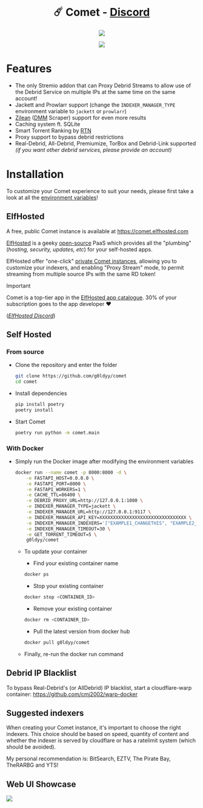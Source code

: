 <h1 align="center" id="title">☄️ Comet - <a href="https://discord.com/invite/funky-penguin-396055506072109067">Discord</a></h1>
<p align="center"><img src="https://socialify.git.ci/g0ldyy/comet/image?description=1&font=Raleway&forks=1&issues=1&language=1&logo=https%3A%2F%2Fi.imgur.com%2FGj0KQwB.png&name=1&owner=1&pattern=Solid&pulls=1&stargazers=1&theme=Dark" /></p>
<p align="center">
  <a href="https://ko-fi.com/E1E7ZVMAD">
    <img src="https://ko-fi.com/img/githubbutton_sm.svg">
  </a>
</p>

# Features
- The only Stremio addon that can Proxy Debrid Streams to allow use of the Debrid Service on multiple IPs at the same time on the same account!
- Jackett and Prowlarr support (change the `INDEXER_MANAGER_TYPE` environment variable to `jackett` or `prowlarr`)
- [Zilean](https://github.com/iPromKnight/zilean) ([DMM](https://hashlists.debridmediamanager.com/) Scraper) support for even more results
- Caching system ft. SQLite
- Smart Torrent Ranking by [RTN](https://github.com/dreulavelle/rank-torrent-name)
- Proxy support to bypass debrid restrictions
- Real-Debrid, All-Debrid, Premiumize, TorBox and Debrid-Link supported *(if you want other debrid services, please provide an account)*

# Installation
To customize your Comet experience to suit your needs, please first take a look at all the [environment variables](https://github.com/g0ldyy/comet/blob/main/.env-sample)!
## ElfHosted
A free, public Comet instance is available at https://comet.elfhosted.com

[ElfHosted](https://elfhosted.com) is a geeky [open-source](https://elfhosted.com/open/) PaaS which provides all the "plumbing" (*hosting, security, updates, etc*) for your self-hosted apps. 

ElfHosted offer "one-click" [private Comet instances](https://elfhosted.com/app/comet/), allowing you to customize your indexers, and enabling "Proxy Stream" mode, to permit streaming from multiple source IPs with the same RD token!

> [!IMPORTANT]
> Comet is a top-tier app in the [ElfHosted app catalogue](https://elfhosted.com/apps/). 30% of your subscription goes to the app developer :heart:

(*[ElfHosted Discord](https://discord.elfhosted.com)*)

## Self Hosted
### From source
- Clone the repository and enter the folder
    ```sh
    git clone https://github.com/g0ldyy/comet
    cd comet
    ```
- Install dependencies
    ```sh
    pip install poetry
    poetry install
    ````
- Start Comet
    ```sh
    poetry run python -m comet.main
    ````

### With Docker
- Simply run the Docker image after modifying the environment variables
  ```sh
  docker run --name comet -p 8000:8000 -d \
      -e FASTAPI_HOST=0.0.0.0 \
      -e FASTAPI_PORT=8000 \
      -e FASTAPI_WORKERS=1 \
      -e CACHE_TTL=86400 \
      -e DEBRID_PROXY_URL=http://127.0.0.1:1080 \
      -e INDEXER_MANAGER_TYPE=jackett \
      -e INDEXER_MANAGER_URL=http://127.0.0.1:9117 \
      -e INDEXER_MANAGER_API_KEY=XXXXXXXXXXXXXXXXXXXXXXXXXXXXXXXX \
      -e INDEXER_MANAGER_INDEXERS='["EXAMPLE1_CHANGETHIS", "EXAMPLE2_CHANGETHIS"]' \
      -e INDEXER_MANAGER_TIMEOUT=30 \
      -e GET_TORRENT_TIMEOUT=5 \
      g0ldyy/comet
  ```
    - To update your container

        - Find your existing container name
      ```sh
      docker ps
      ```

        - Stop your existing container
      ```sh
      docker stop <CONTAINER_ID>
      ```

        - Remove your existing container
      ```sh
      docker rm <CONTAINER_ID>
      ```

        - Pull the latest version from docker hub
      ```sh
      docker pull g0ldyy/comet
      ```

    - Finally, re-run the docker run command

## Debrid IP Blacklist
To bypass Real-Debrid's (or AllDebrid) IP blacklist, start a cloudflare-warp container: https://github.com/cmj2002/warp-docker

## Suggested indexers
When creating your Comet instance, it's important to choose the right indexers.
This choice should be based on speed, quantity of content and whether the indexer is served by cloudflare or has a ratelimit system (which should be avoided).

My personal recommendation is: BitSearch, EZTV, The Pirate Bay, TheRARBG and YTS!

## Web UI Showcase
<img src="https://i.imgur.com/SaD365F.png" />
